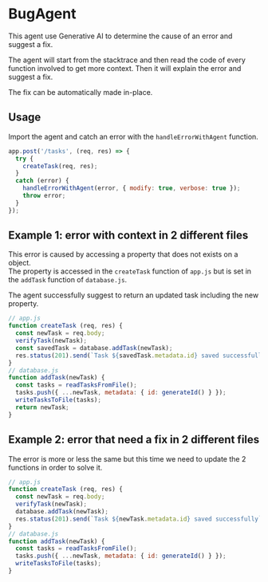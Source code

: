 # BugAgent

This agent use Generative AI to determine the cause of an error and suggest a fix.

The agent will start from the stacktrace and then read the code of every function involved to get more context. Then it will explain the error and suggest a fix.

The fix can be automatically made in-place.

## Usage

Import the agent and catch an error with the `handleErrorWithAgent` function.

```js
app.post('/tasks', (req, res) => {
  try {
    createTask(req, res);
  }  
  catch (error) {
    handleErrorWithAgent(error, { modify: true, verbose: true });
    throw error;
  }
});
```

## Example 1: error with context in 2 different files

This error is caused by accessing a property that does not exists on a object.  
The property is accessed in the `createTask` function of `app.js` but is set in the `addTask` function of `database.js`.

The agent successfully suggest to return an updated task including the new property.

```js
// app.js
function createTask (req, res) {
  const newTask = req.body;
  verifyTask(newTask);
  const savedTask = database.addTask(newTask);
  res.status(201).send(`Task ${savedTask.metadata.id} saved successfully`);
}
// database.js
function addTask(newTask) {
  const tasks = readTasksFromFile();
  tasks.push({ ...newTask, metadata: { id: generateId() } });
  writeTasksToFile(tasks);
  return newTask;
}
```

## Example 2: error that need a fix in 2 different files

The error is more or less the same but this time we need to update the 2 functions in order to solve it.

```js
// app.js
function createTask (req, res) {
  const newTask = req.body;
  verifyTask(newTask);
  database.addTask(newTask);
  res.status(201).send(`Task ${newTask.metadata.id} saved successfully`);
}
// database.js
function addTask(newTask) {
  const tasks = readTasksFromFile();
  tasks.push({ ...newTask, metadata: { id: generateId() } });
  writeTasksToFile(tasks);
}
```
